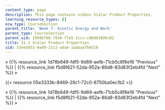 ```yaml
---
content_type: page
description: This page contains videos Scalar Product Properties.
learning_resource_types: []
ocw_type: CourseSection
parent_title: 'Week 7: Kinetic Energy and Work'
parent_type: CourseSection
parent_uid: 1099b766-7930-f7e5-1ccc-c80d63899c02
title: 21.1 Scalar Product Properties
uid: 53ee5853-0a49-21c2-adae-1adaaafb6510
---
```


« {{% resource_link 1d78b649-fdf5-9d69-aefb-71cb5c8f8e16 "Previous" %}} | {{% resource_link f5d8f621-52da-952a-86d8-83d83f2eb4fd "Next" %}} »

{{< resource 05e3333b-8469-29c1-72c0-8750ba0ec1b2 >}}

« {{% resource_link 1d78b649-fdf5-9d69-aefb-71cb5c8f8e16 "Previous" %}} | {{% resource_link f5d8f621-52da-952a-86d8-83d83f2eb4fd "Next" %}} »